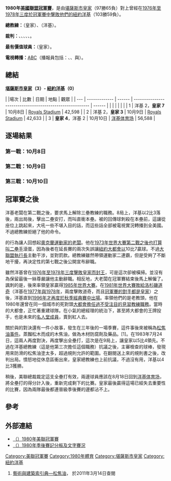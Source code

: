 **1980年[美國聯盟冠軍賽](../Page/美國聯盟冠軍賽.md "wikilink")**，是由[堪薩斯市皇家](../Page/堪薩斯市皇家.md "wikilink")（97勝65負）對上曾經在[1976年至](../Page/1976年美聯冠軍賽.md "wikilink")[1978年三度於冠軍賽中擊敗他們的](../Page/1978年美聯冠軍賽.md "wikilink")[紐約洋基](../Page/紐約洋基.md "wikilink")（103勝59負）。

**總教練：**（皇家）、（洋基）。

**裁判：**、、、、、。

**最有價值球員：**（皇家）。

**電視轉播：**[ABC](../Page/ABC.md "wikilink")（播報員包括：、、與）。

## 總結

**[堪薩斯市皇家](../Page/堪薩斯市皇家.md "wikilink")（3）-
[紐約洋基](../Page/紐約洋基.md "wikilink")（0）**

| |場次 | 比數            | 日期     | 地點                                                       | 觀眾     |
| --- | ------------- | ------ | -------------------------------------------------------- | ------ |
|     |               |        |                                                          |        |
| 1   | 洋基 2，**皇家 7** | 10月8日  | [Royals Stadium](../Page/Kauffman_Stadium.md "wikilink") | 42,598 |
| 2   | 洋基 2，**皇家 3** | 10月9日  | [Royals Stadium](../Page/Kauffman_Stadium.md "wikilink") | 42,633 |
| 3   | **皇家 4**，洋基 2 | 10月10日 | [洋基体育场](../Page/洋基体育场.md "wikilink")                     | 56,588 |

## 逐場結果

### 第一戰：10月8日

### 第二戰：10月9日

### 第三戰：10月10日

## 冠軍賽之後

洋基老闆在第二戰之後，要求馬上解除三壘教練的職務。8局上，洋基以2比3落後，兩出局後，擊出二壘安打，而叫直衝本壘。被的回傳球刺殺在本壘前，這讓從座位上跳起來，大吼一些不堪入目的話，而這些話全部被電視實況轉播到全美國。不過總教練拒絕了他的命令。

的行為讓人回想起[奧克蘭運動家的老闆](../Page/奧克蘭運動家.md "wikilink")。他在[1973年世界大賽第二戰之後也打算叫二壘手](../Page/1973年世界大賽.md "wikilink")滾蛋，因為後者在延長賽的兩次失誤讓[紐約大都會以](../Page/紐約大都會.md "wikilink")10比7贏球。不過[大聯盟執行長](../Page/大聯盟執行長.md "wikilink")主動干涉，並對罰款。總教練雖然帶領運動家二連霸，但是受夠了不斷地干擾，再決定性的第七戰之後公開宣布辭職。

雖然洋基曾在[1976年至](../Page/1976年美聯冠軍賽.md "wikilink")[1978年三度擊敗皇家而封王](../Page/1978年美聯冠軍賽.md "wikilink")，可是這次卻被橫掃。並沒有為保留最後一絲尊嚴讓他主動辭職。相反地，大老闆在冠軍賽結束後馬上解僱了。諷刺的是，後來率領皇家贏得[1985年世界大賽](../Page/1985年世界大賽.md "wikilink")。在[1981年世界大賽敗給](../Page/1981年世界大賽.md "wikilink")[洛杉磯道奇](../Page/洛杉磯道奇.md "wikilink")（洋基在[1977年與](../Page/1977年世界大賽.md "wikilink")[1978年](../Page/1978年世界大賽.md "wikilink")，兩度擊敗道奇，而且[冠軍賽的對手都是皇家](../Page/美聯冠軍賽.md "wikilink")）之後，洋基直到[1996年才再度於秋季經典賽中出場](../Page/1996年世界大賽.md "wikilink")。率領他們的是老教頭，他在1980年還曾在同一個城市的死對頭[大都會擔任過不受注目的見習教練職務](../Page/紐約大都會.md "wikilink")。當時的大都會，正忙著重建球隊。在小氣的總經理的統治下，甚至將大都會的王牌投手，也是未來的[名人堂成員](../Page/棒球名人堂.md "wikilink")，賣到紅人去。

關於與的對決還有一件小故事，發生在三年後的一場季賽，這件事後來被稱為[松焦油事件](../Page/松焦油事件.md "wikilink")。蒸餾松木而成的木焦油，做為木材防腐劑及藥品。\[1\]。在1983年7月24日，這兩人再度對決，再度擊出全壘打，這次是在9局上，讓皇家以5比4領先。不過在洋基總教練（這是他第三次擔任這個職務）抗議之後，主審檢查的球棒，發現用來防滑的松焦油塗太多，超過規則允許的範圍。在翻閱送上來的規則書之後，改判出局。憤怒地從休息區衝出來，皇家總教練也上前抗議，不過沒有用，洋基以4比3獲勝。

稍後，美聯總裁裁定這支全壘打有效，兩邊球員應該在8月18日回到[洋基体育场](../Page/洋基体育场.md "wikilink")，將全壘打的得分計入後，重新完成剩下的比賽。皇家最後贏得這場已經失去重要性的比賽，因為兩隊最後都連晉級季後賽的邊都沾不上。

## 參考

## 外部連結

  - [（）1980年美聯冠軍賽](http://www.baseball-reference.com/postseason/1980_ALCS.shtml)
  - [（）1980年季後賽記分板及文字賽況](http://retrosheet.org/boxesetc/1980/YPS_1980.htm)

[Category:美聯冠軍賽](https://zh.wikipedia.org/wiki/Category:美聯冠軍賽 "wikilink")
[Category:1980年體育](https://zh.wikipedia.org/wiki/Category:1980年體育 "wikilink")
[Category:堪薩斯市皇家](https://zh.wikipedia.org/wiki/Category:堪薩斯市皇家 "wikilink")
[Category:紐約洋基](https://zh.wikipedia.org/wiki/Category:紐約洋基 "wikilink")

1.  [藝術與建築索引典—松焦油](http://db1x.sinica.edu.tw/caat/caat_rptcaatc.php?_op=?SUBJECT_ID:300012996)，
    於2011年3月14日查閱